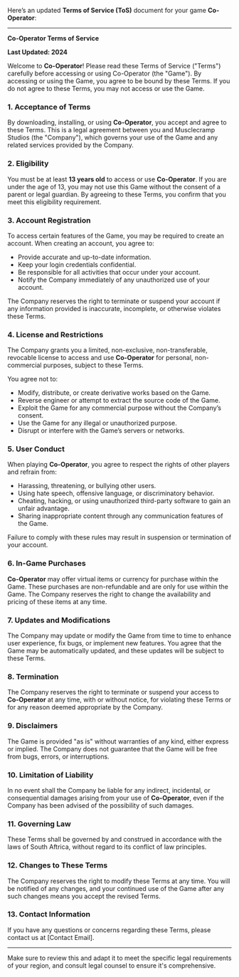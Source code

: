 Here’s an updated **Terms of Service (ToS)** document for your game **Co-Operator**:

---

**Co-Operator Terms of Service**

**Last Updated: 2024**

Welcome to **Co-Operator**! Please read these Terms of Service ("Terms") carefully before accessing or using Co-Operator (the "Game"). By accessing or using the Game, you agree to be bound by these Terms. If you do not agree to these Terms, you may not access or use the Game.

### 1. **Acceptance of Terms**
By downloading, installing, or using **Co-Operator**, you accept and agree to these Terms. This is a legal agreement between you and Musclecramp Studios (the "Company"), which governs your use of the Game and any related services provided by the Company.

### 2. **Eligibility**
You must be at least **13 years old** to access or use **Co-Operator**. If you are under the age of 13, you may not use this Game without the consent of a parent or legal guardian. By agreeing to these Terms, you confirm that you meet this eligibility requirement.

### 3. **Account Registration**
To access certain features of the Game, you may be required to create an account. When creating an account, you agree to:
- Provide accurate and up-to-date information.
- Keep your login credentials confidential.
- Be responsible for all activities that occur under your account.
- Notify the Company immediately of any unauthorized use of your account.

The Company reserves the right to terminate or suspend your account if any information provided is inaccurate, incomplete, or otherwise violates these Terms.

### 4. **License and Restrictions**
The Company grants you a limited, non-exclusive, non-transferable, revocable license to access and use **Co-Operator** for personal, non-commercial purposes, subject to these Terms.

You agree not to:
- Modify, distribute, or create derivative works based on the Game.
- Reverse engineer or attempt to extract the source code of the Game.
- Exploit the Game for any commercial purpose without the Company’s consent.
- Use the Game for any illegal or unauthorized purpose.
- Disrupt or interfere with the Game’s servers or networks.

### 5. **User Conduct**
When playing **Co-Operator**, you agree to respect the rights of other players and refrain from:
- Harassing, threatening, or bullying other users.
- Using hate speech, offensive language, or discriminatory behavior.
- Cheating, hacking, or using unauthorized third-party software to gain an unfair advantage.
- Sharing inappropriate content through any communication features of the Game.

Failure to comply with these rules may result in suspension or termination of your account.

### 6. **In-Game Purchases**
**Co-Operator** may offer virtual items or currency for purchase within the Game. These purchases are non-refundable and are only for use within the Game. The Company reserves the right to change the availability and pricing of these items at any time.

### 7. **Updates and Modifications**
The Company may update or modify the Game from time to time to enhance user experience, fix bugs, or implement new features. You agree that the Game may be automatically updated, and these updates will be subject to these Terms.

### 8. **Termination**
The Company reserves the right to terminate or suspend your access to **Co-Operator** at any time, with or without notice, for violating these Terms or for any reason deemed appropriate by the Company.

### 9. **Disclaimers**
The Game is provided "as is" without warranties of any kind, either express or implied. The Company does not guarantee that the Game will be free from bugs, errors, or interruptions.

### 10. **Limitation of Liability**
In no event shall the Company be liable for any indirect, incidental, or consequential damages arising from your use of **Co-Operator**, even if the Company has been advised of the possibility of such damages.

### 11. **Governing Law**
These Terms shall be governed by and construed in accordance with the laws of South Aftrica, without regard to its conflict of law principles.

### 12. **Changes to These Terms**
The Company reserves the right to modify these Terms at any time. You will be notified of any changes, and your continued use of the Game after any such changes means you accept the revised Terms.

### 13. **Contact Information**
If you have any questions or concerns regarding these Terms, please contact us at [Contact Email].

---

Make sure to review this and adapt it to meet the specific legal requirements of your region, and consult legal counsel to ensure it's comprehensive.

